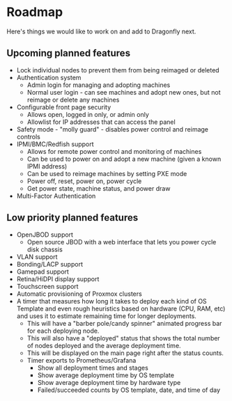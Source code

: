 # Roadmap
Here's things we would like to work on and add to Dragonfly next.

## Upcoming planned features
* Lock individual nodes to prevent them from being reimaged or deleted
* Authentication system
  * Admin login for managing and adopting machines
  * Normal user login - can see machines and adopt new ones, but not reimage or delete any machines
* Configurable front page security
    * Allows open, logged in only, or admin only
    * Allowlist for IP addresses that can access the panel
* Safety mode - "molly guard" - disables power control and reimage controls
* IPMI/BMC/Redfish support
    * Allows for remote power control and monitoring of machines
    * Can be used to power on and adopt a new machine (given a known IPMI address)
    * Can be used to reimage machines by setting PXE mode
    * Power off, reset, power on, power cycle
    * Get power state, machine status, and power draw
* Multi-Factor Authentication

## Low priority planned features
* OpenJBOD support
  * Open source JBOD with a web interface that lets you power cycle disk chassis
* VLAN support
* Bonding/LACP support
* Gamepad support
* Retina/HiDPI display support
* Touchscreen support
* Automatic provisioning of Proxmox clusters
* A timer that measures how long it takes to deploy each kind of OS Template and even rough heuristics based on hardware (CPU, RAM, etc)
  and uses it to estimate remaining time for longer deployments.
  * This will have a "barber pole/candy spinner" animated progress bar for each deploying node.
  * This will also have a "deployed" status that shows the total number of nodes deployed and the average deployment time.
  * This will be displayed on the main page right after the status counts.
  * Timer exports to Prometheus/Grafana
    * Show all deployment times and stages
    * Show average deployment time by OS template
    * Show average deployment time by hardware type
    * Failed/succeeded counts by OS template, date, and time of day
